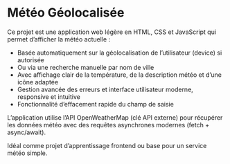 # Météo Géolocalisée

Ce projet est une application web légère en HTML, CSS et JavaScript qui permet d’afficher la météo actuelle :

- Basée automatiquement sur la géolocalisation de l’utilisateur (device) si autorisée
- Ou via une recherche manuelle par nom de ville
- Avec affichage clair de la température, de la description météo et d’une icône adaptée
- Gestion avancée des erreurs et interface utilisateur moderne, responsive et intuitive
- Fonctionnalité d’effacement rapide du champ de saisie

L’application utilise l’API OpenWeatherMap (clé API externe) pour récupérer les données météo avec des requêtes asynchrones modernes (fetch + async/await).

Idéal comme projet d’apprentissage frontend ou base pour un service météo simple.

